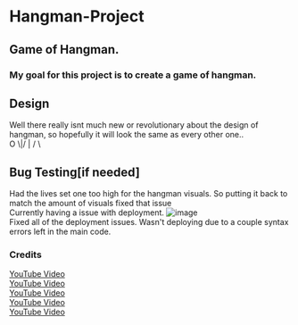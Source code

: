 # Hangman-Project
## Game of Hangman.

### My goal for this project is to create a game of hangman. 

## Design
Well there really isnt much new or revolutionary about the design of hangman, so hopefully it will look the same as every other one..
                    <br>
                    O
                  \\|/
                    |
                   / \\
                   <br>


## Bug Testing[if needed]
Had the lives set one too high for the hangman visuals. So putting it back to match the amount of visuals fixed that issue
<br>
Currently having a issue with deployment.
![image](https://user-images.githubusercontent.com/87777851/141429229-51f4e651-c04e-4a23-a0f2-d3fc0e225fdc.png)
<br>
Fixed all of the deployment issues. Wasn't deploying due to a couple syntax errors left in the main code.


### Credits
[YouTube Video](https://www.youtube.com/watch?v=m4nEnsavl6w&ab_channel=Kite) <br>
[YouTube Video](https://www.youtube.com/watch?v=pFvSb7cb_Us&ab_channel=ShaunHalverson) <br>
[YouTube Video](https://www.youtube.com/watch?v=JNXmCOumNw0&ab_channel=CBTNuggets) <br>
[YouTube Video](https://www.youtube.com/watch?v=WZZ9pY-cP2s&ab_channel=PriyamKapoor) <br>
[YouTube Video](https://www.youtube.com/watch?v=5x6iAKdJB6U&ab_channel=NeuralNine) <br>
